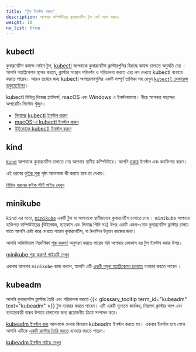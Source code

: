 ```yaml
---
title: "টুল ইনস্টল করুন"
description: আপনার কম্পিউটারে কুবারনেটিস টুল সেট আপ করুন।
weight: 10
no_list: true
---
```


## kubectl

<!-- overview -->
কুবারনেটিস কমান্ড-লাইন টুল, [kubectl](/docs/reference/kubectl/kubectl/)
আপনাকে কুবারনেটিস ক্লাস্টারগুলির বিরুদ্ধে কমান্ড চালাতে অনুমতি দেয় ।
আপনি অ্যাপ্লিকেশন স্থাপন করতে, ক্লাস্টার সংস্থান পরিদর্শন  ও পরিচালনা করতে এবং লগ দেখতে  kubectl ব্যবহার করতে পারেন।
আরও তথ্যের জন্য kubectl অপারেশনগুলির একটি সম্পূর্ণ তালিকা সহ দেখুন
[`kubectl` রেফারেন্স ডকুমেন্টেশন](/docs/reference/kubectl/)।

kubectl বিভিন্ন লিনাক্স প্ল্যাটফর্ম, macOS এবং Windows এ ইনস্টলযোগ্য।
নীচে আপনার পছন্দের অপারেটিং সিস্টেম খুঁজুন।

- [লিনাক্সে kubectl ইনস্টল করুন](/docs/tasks/tools/install-kubectl-linux)
- [macOS-এ kubectl ইনস্টল করুন](/docs/tasks/tools/install-kubectl-macos)
- [উইন্ডোজে kubectl ইনস্টল করুন](/docs/tasks/tools/install-kubectl-windows)

## kind

[`kind`](https://kind.sigs.k8s.io/docs/) আপনাকে কুবারনেটিস চালাতে দেয়
আপনার স্থানীয় কম্পিউটারে।  আপনি
[ডকার](https://docs.docker.com/get-docker/) ইনস্টল এবং কনফিগার করুন।

এই ধরনের [কুইক শুরু](https://kind.sigs.k8s.io/docs/user/quick-start/) পৃষ্ঠা আপনাকে
কী করতে হবে তা দেখায়।

<a class="btn btn-primary" href="https://kind.sigs.k8s.io/docs/user/quick-start/" role="button" aria-label="বিভিন্ন ধরনের কুইক স্টার্ট গাইড দেখুন ">বিভিন্ন ধরনের কুইক স্টার্ট গাইড দেখুন </a>

## minikube

`kind` এর মতো, [`minikube`](https://minikube.sigs.k8s.io/) একটি টুল যা আপনাকে স্থানীয়ভাবে কুবারনেটিস চালাতে দেয় ।
`minikube` আপনার ব্যক্তিগত কম্পিউটারের (উইন্ডোজ, ম্যাকোস এবং লিনাক্স পিসি সহ) উপর একটি একক-নোড কুবারনেটিস ক্লাস্টার চালায়
যাতে আপনি চেষ্টা করে দেখতে পারেন কুবারনেটিস, বা দৈনন্দিন উন্নয়ন কাজের জন্য।

আপনি অফিসিয়াল নির্দেশিকা [শুরু করুন!](https://minikube.sigs.k8s.io/docs/start/)
অনুসরণ করতে পারেন যদি আপনার ফোকাস হয় টুল ইনস্টল করার উপর।

<a class="btn btn-primary" href="https://minikube.sigs.k8s.io/docs/start/" role="button" aria-label="minikube শুরু করুন! গাইডটি দেখুন ">minikube শুরু করুন! গাইডটি দেখুন </a>

একবার আপনার `minikube` কাজ করলে, আপনি এটি [একটি নমুনা অ্যাপ্লিকেশন চালাতে](/docs/tutorials/hello-minikube/) ব্যবহার করতে পারেন ।

## kubeadm


আপনি কুবারনেটস ক্লাস্টার তৈরি এবং পরিচালনা করতে {{< glossary_tooltip term_id="kubeadm" text="kubeadm" >}} টুল ব্যবহার করতে পারেন।
এটি একটি ন্যূনতম কার্যকর, নিরাপদ ক্লাস্টার আপ এবং ব্যবহারকারী বান্ধব উপায়ে চালানোর জন্য প্রয়োজনীয় ক্রিয়া সম্পাদন করে।

[kubeadm ইনস্টল করা](/docs/setup/production-environment/tools/kubeadm/install-kubeadm/) আপনাকে দেখায় কিভাবে kubeadm ইনস্টল করতে হয়।
একবার ইনস্টল হয়ে গেলে আপনি এটিকে [একটি ক্লাস্টার তৈরি করতে](/docs/setup/production-environment/tools/kubeadm/create-cluster-kubeadm/) ব্যবহার করতে পারেন।



<a class="btn btn-primary" href="/docs/setup/production-environment/tools/kubeadm/install-kubeadm/" role="button" aria-label="kubeadm ইনস্টল গাইড দেখুন">kubeadm ইনস্টল গাইড দেখুন</a>
